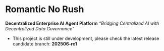 # Romantic No Rush

**Decentralized Enterprise AI Agent Platform**
*“Bridging Centralized AI with Decentralized Data Governance”*

* This project is still under development, please check the latest release candidate branch: **202506-rc1**
